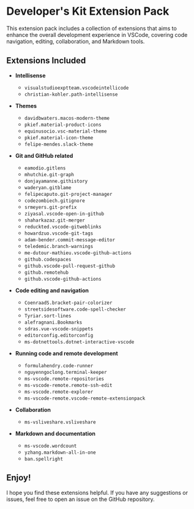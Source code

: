 # Developer's Kit Extension Pack

This extension pack includes a collection of extensions that aims to enhance the overall development experience in VSCode, covering code navigation, editing, collaboration, and Markdown tools.

## Extensions Included

- **Intellisense**
  - `visualstudioexptteam.vscodeintellicode`
  - `christian-kohler.path-intellisense`

- **Themes**
  - `davidbwaters.macos-modern-theme`
  - `pkief.material-product-icons`
  - `equinusocio.vsc-material-theme`
  - `pkief.material-icon-theme`
  - `felipe-mendes.slack-theme`

- **Git and GitHub related**
  - `eamodio.gitlens`
  - `mhutchie.git-graph`
  - `donjayamanne.githistory`
  - `waderyan.gitblame`
  - `felipecaputo.git-project-manager`
  - `codezombiech.gitignore`
  - `srmeyers.git-prefix`
  - `ziyasal.vscode-open-in-github`
  - `shaharkazaz.git-merger`
  - `reduckted.vscode-gitweblinks`
  - `howardzuo.vscode-git-tags`
  - `adam-bender.commit-message-editor`
  - `teledemic.branch-warnings`
  - `me-dutour-mathieu.vscode-github-actions`
  - `github.codespaces`
  - `github.vscode-pull-request-github`
  - `github.remotehub`
  - `github.vscode-github-actions`

- **Code editing and navigation**
  - `CoenraadS.bracket-pair-colorizer`
  - `streetsidesoftware.code-spell-checker`
  - `Tyriar.sort-lines`
  - `alefragnani.Bookmarks`
  - `sdras.vue-vscode-snippets`
  - `editorconfig.editorconfig`
  - `ms-dotnettools.dotnet-interactive-vscode`

- **Running code and remote development**
  - `formulahendry.code-runner`
  - `nguyenngoclong.terminal-keeper`
  - `ms-vscode.remote-repositories`
  - `ms-vscode-remote.remote-ssh-edit`
  - `ms-vscode.remote-explorer`
  - `ms-vscode-remote.vscode-remote-extensionpack`

- **Collaboration**
  - `ms-vsliveshare.vsliveshare`

- **Markdown and documentation**
  - `ms-vscode.wordcount`
  - `yzhang.markdown-all-in-one`
  - `ban.spellright`

## Enjoy!

I hope you find these extensions helpful. If you have any suggestions or issues, feel free to open an issue on the GitHub repository.
